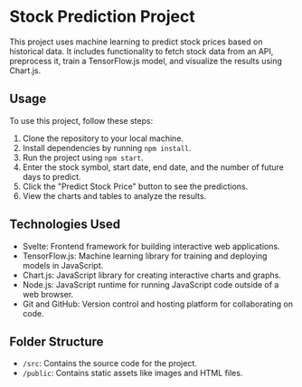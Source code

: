 # Stock Prediction Project

This project uses machine learning to predict stock prices based on historical data. It includes functionality to fetch stock data from an API, preprocess it, train a TensorFlow.js model, and visualize the results using Chart.js.

## Usage

To use this project, follow these steps:

1. Clone the repository to your local machine.
2. Install dependencies by running `npm install`.
3. Run the project using `npm start`.
4. Enter the stock symbol, start date, end date, and the number of future days to predict.
5. Click the "Predict Stock Price" button to see the predictions.
6. View the charts and tables to analyze the results.

## Technologies Used

- Svelte: Frontend framework for building interactive web applications.
- TensorFlow.js: Machine learning library for training and deploying models in JavaScript.
- Chart.js: JavaScript library for creating interactive charts and graphs.
- Node.js: JavaScript runtime for running JavaScript code outside of a web browser.
- Git and GitHub: Version control and hosting platform for collaborating on code.

## Folder Structure

- `/src`: Contains the source code for the project.
- `/public`: Contains static assets like images and HTML files.